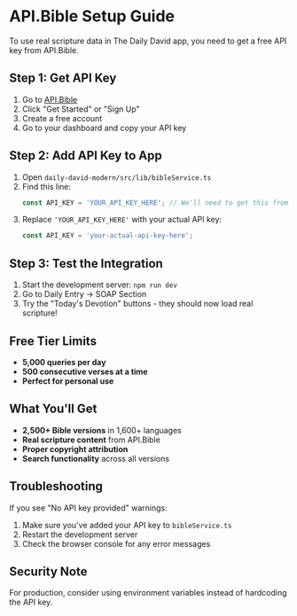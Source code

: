# API.Bible Setup Guide

To use real scripture data in The Daily David app, you need to get a free API key from API.Bible.

## Step 1: Get API Key

1. Go to [API.Bible](https://scripture.api.bible/)
2. Click "Get Started" or "Sign Up"
3. Create a free account
4. Go to your dashboard and copy your API key

## Step 2: Add API Key to App

1. Open `daily-david-modern/src/lib/bibleService.ts`
2. Find this line:
   ```typescript
   const API_KEY = 'YOUR_API_KEY_HERE'; // We'll need to get this from API.Bible
   ```
3. Replace `'YOUR_API_KEY_HERE'` with your actual API key:
   ```typescript
   const API_KEY = 'your-actual-api-key-here';
   ```

## Step 3: Test the Integration

1. Start the development server: `npm run dev`
2. Go to Daily Entry → SOAP Section
3. Try the "Today's Devotion" buttons - they should now load real scripture!

## Free Tier Limits

- **5,000 queries per day**
- **500 consecutive verses at a time**
- **Perfect for personal use**

## What You'll Get

- **2,500+ Bible versions** in 1,600+ languages
- **Real scripture content** from API.Bible
- **Proper copyright attribution**
- **Search functionality** across all versions

## Troubleshooting

If you see "No API key provided" warnings:
1. Make sure you've added your API key to `bibleService.ts`
2. Restart the development server
3. Check the browser console for any error messages

## Security Note

For production, consider using environment variables instead of hardcoding the API key.

